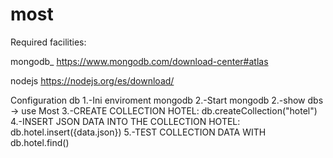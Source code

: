 # most
Required facilities:

mongodb_
https://www.mongodb.com/download-center#atlas 

nodejs
https://nodejs.org/es/download/ 

Configuration db
1.-Ini enviroment mongodb
2.-Start mongodb
2.-show dbs -> use Most
3.-CREATE COLLECTION HOTEL: db.createCollection("hotel")
4.-INSERT JSON DATA INTO THE COLLECTION HOTEL: db.hotel.insert({data.json})
5.-TEST COLLECTION DATA WITH db.hotel.find()

